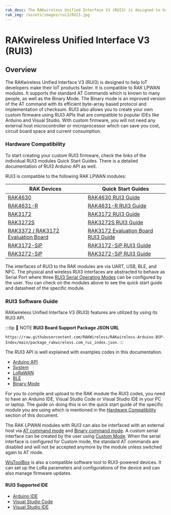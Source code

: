 ```yaml
---
rak_desc: The RAKwireless Unified Interface V3 (RUI3) is designed to help IoT developers make their IoT products faster. It is compatible to RAK LPWAN modules. It supports the standard AT Commands which is known to many people, as well as the Binary Mode.
rak_img: /assets/images/rui3/RUI3.jpg
---
```


# RAKwireless Unified Interface V3 (RUI3)

## Overview

The RAKwireless Unified Interface V3 (RUI3) is designed to help IoT developers make their IoT products faster. It is compatible to RAK LPWAN modules. It supports the standard AT Commands which is known to many people, as well as the Binary Mode. The Binary mode is an improved version of the AT command with its efficient byte-array based protocol and implementation of checksum. RUI3 also allows you to create your own custom firmware using RUI3 APIs that are compatible to popular IDEs like Arduino and Visual Studio. With custom firmware, you will not need any external host microcontroller or microprocessor which can save you cost, circuit board space and current consumption.

### Hardware Compatibility

To start creating your custom RUI3 firmware, check the links of the individual RUI3 modules Quick Start Guides. There is a detailed documentation of RUI3 Arduino API as well.

RUI3 is compatible to the following RAK LPWAN modules:

| RAK Devices                                                                                           | Quick Start Guides  |
| ----------------------------------------------------------------------------------------------------- | ------------------- |
| [RAK4630](/Product-Categories/WisDuo/RAK4630-Module/Overview/)                                        | [RAK4630 RUI3 Guide](https://docs.rakwireless.com/Product-Categories/WisDuo/RAK4630-Module/Quickstart/#rak4630-as-a-stand-alone-device-using-rui3)
| [RAK4631-R](/Product-Categories/WisBlock/RAK4631-R/Overview/)                                         | [RAK4631-R RUI3 Guide]()
| [RAK3172](/Product-Categories/WisDuo/RAK3172-Module/Overview/)                                        | [RAK3172 RUI3 Guide](https://docs.rakwireless.com/Product-Categories/WisDuo/RAK3172-Module/Quickstart/#rak3172-as-a-stand-alone-device-using-rui3)
| [RAK3272S](/Product-Categories/WisDuo/RAK3272S-Breakout-Board/Overview/)                              | [RAK3272S RUI3 Guide](https://docs.rakwireless.com/Product-Categories/WisDuo/RAK3272S-Breakout-Board/Quickstart/#rak3272s-breakout-board-as-a-stand-alone-device-using-rui3) 
| [RAK3372 / RAK3172 Evaluation Board](/Product-Categories/WisDuo/RAK3172-Evaluation-Board/Overview/)   | [RAK3172 Evaluation Board RUI3 Guide](https://docs.rakwireless.com/Product-Categories/WisDuo/RAK3172-Evaluation-Board/Quickstart/#rak3172-e-as-a-stand-alone-device-using-rui3)
| [RAK3172-SiP](/Product-Categories/WisDuo/RAK3172-SiP/Overview/)                                       | [RAK3172-SiP RUI3 Guide](https://docs.rakwireless.com/Product-Categories/WisDuo/RAK3172-SiP/Quickstart/#rak3172-sip-as-a-stand-alone-device-using-rui3)
| [RAK3272-SiP](/Product-Categories/WisDuo/RAK3272-SiP-Breakout-Board/Overview/)                        | [RAK3272-SiP RUI3 Guide](https://docs.rakwireless.com/Product-Categories/WisDuo/RAK3272-SiP-Breakout-Board/Quickstart/#rak3272-sip-breakout-board-as-a-stand-alone-device-using-rui3)

The interfaces of RUI3 to the RAK modules are via UART, USB, BLE, and NFC. The physical and wireless RUI3 interfaces are abstracted to behave as Serial Port where three [RUI3 Serial Operating Modes](/RUI3/Serial-Operating-Modes/#rui3-serial-operating-modes) can be configured by the user. You can check on the modules above to see the quick start guide and datasheet of the specific module.

### RUI3 Software Guide

RAKwireless Unified Interface V3 (RUI3) features are utilized by using its RUI3 API. 

:::tip 📝 NOTE
**RUI3 Board Support Package JSON URL**

 `https://raw.githubusercontent.com/RAKWireless/RAKwireless-Arduino-BSP-Index/main/package_rakwireless.com_rui_index.json`.
:::

The RUI3 API is well explained with examples codes in this documentation.

- [Arduino API](/RUI3/Arduino-API/)
- [System](/RUI3/System/)
- [LoRaWAN](/RUI3/LoRaWAN/)
- [BLE](/RUI3/BLE/)
- [Binary Mode](/RUI3/Binary-Mode/)

For you to compile and upload to the RAK module the RUI3 codes, you need to have an Arduino IDE, Visual Studio Code or Visual Studio IDE in your PC or laptop. The guide on doing this is on the quick start guide of the specific module you are using which is mentioned in the [Hardware Compatibility](/RUI3/#hardware-compatibility) section of this document.

The RAK LPWAN modules with RUI3 can also be interfaced with an external host via [AT command mode](/RUI3/Serial-Operating-Modes/AT-Command-Manual/) and [Binary command mode](/RUI3/Serial-Operating-Modes/Binary-Command-Manual/). A custom serial interface can be created by the user using [Custom Mode](/RUI3/Serial-Operating-Modes/Custom-Mode/). When the serial interface is configured for Custom mode, the standard AT commands are disabled and will not be accepted anymore by the module unless switched again to AT mode.

[WisToolBox](https://docs.rakwireless.com/Product-Categories/Software-Tools/WisToolBox/Overview/) is also a compatible software tool to RUI3-powered devices. It can set up the LoRa parameters and configurations of the device and can also manage firmware updates.

#### RUI3 Supported IDE

- [Arduino IDE](/RUI3/Supported-IDE/#arduino-ide)
- [Visual Studio Code](/RUI3/Supported-IDE/#visual-studio-code-arduino-extension)
- [Visual Studio IDE](/RUI3/Supported-IDE/#visual-studio-ide)

